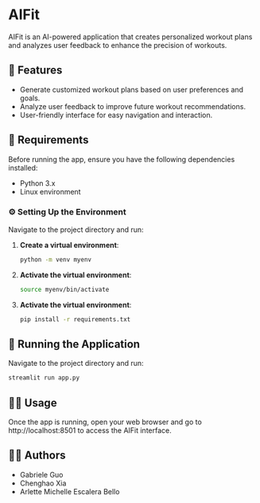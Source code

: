 # AIFit

AIFit is an AI-powered application that creates personalized workout plans and analyzes user feedback to enhance the precision of workouts. 

## 🌟 Features

- Generate customized workout plans based on user preferences and goals.
- Analyze user feedback to improve future workout recommendations.
- User-friendly interface for easy navigation and interaction.

## 📝 Requirements

Before running the app, ensure you have the following dependencies installed:
- Python 3.x
- Linux environment

### ⚙️ Setting Up the Environment
Navigate to the project directory and run:
1. **Create a virtual environment**:
   ```bash
   python -m venv myenv
   ```
2. **Activate the virtual environment**:
   ```bash
   source myenv/bin/activate
   ```
3. **Activate the virtual environment**:
   ```bash
   pip install -r requirements.txt
   ```
## 🚀 Running the Application
Navigate to the project directory and run:
   ```bash
   streamlit run app.py
   ```

## 🏃‍♂️ Usage
Once the app is running, open your web browser and go to http://localhost:8501 to access the AIFit interface.

## 👩‍💻 Authors
- Gabriele Guo
- Chenghao Xia
- Arlette Michelle Escalera Bello
